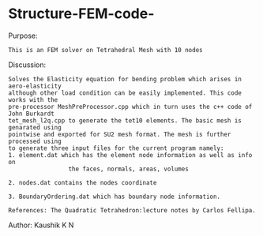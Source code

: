 # Structure-FEM-code-


  Purpose:

    This is an FEM solver on Tetrahedral Mesh with 10 nodes

  Discussion:

    Solves the Elasticity equation for bending problem which arises in aero-elasticity
    although other load condition can be easily implemented. This code works with the 
    pre-processor MeshPreProcessor.cpp which in turn uses the c++ code of John Burkardt
    tet_mesh_l2q.cpp to generate the tet10 elements. The basic mesh is genarated using 
    pointwise and exported for SU2 mesh format. The mesh is further processed using 
    to generate three input files for the current program namely:
    1. element.dat which has the element node information as well as info on 
                     the faces, normals, areas, volumes

    2. nodes.dat contains the nodes coordinate

    3. BoundaryOrdering.dat which has boundary node information.

    References: The Quadratic Tetrahedron:lecture notes by Carlos Fellipa.


   Author: Kaushik K N 

 
